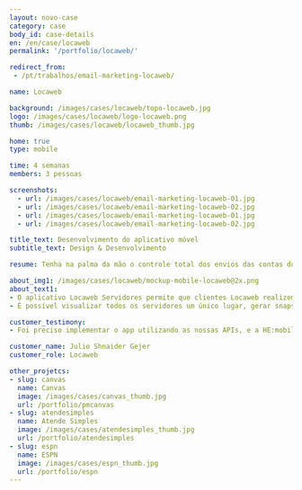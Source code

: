 ```yaml
---
layout: novo-case
category: case
body_id: case-details
en: /en/case/locaweb
permalink: '/portfolio/locaweb/'

redirect_from:
 - /pt/trabalhos/email-marketing-locaweb/

name: Locaweb

background: /images/cases/locaweb/topo-locaweb.jpg
logo: /images/cases/locaweb/logo-locaweb.png
thumb: /images/cases/locaweb/locaweb_thumb.jpg

home: true
type: mobile

time: 4 semanas
members: 3 pessoas

screenshots:
  - url: /images/cases/locaweb/email-marketing-locaweb-01.jpg
  - url: /images/cases/locaweb/email-marketing-locaweb-02.jpg
  - url: /images/cases/locaweb/email-marketing-locaweb-01.jpg
  - url: /images/cases/locaweb/email-marketing-locaweb-02.jpg

title_text: Desenvolvimento do aplicativo móvel
subtitle_text: Design & Desenvolvimento

resume: Tenha na palma da mão o controle total dos envios das contas do seu Email Marketing.

about_img1: /images/cases/locaweb/mockup-mobile-locaweb@2x.png
about_text1:
- O aplicativo Locaweb Servidores permite que clientes Locaweb realizem tarefas em seus servidores Cloud e Dedicados de onde estiverem.
- É possível visualizar todos os servidores um único lugar, gerar snapshots e criar agendamentos, execute testes de conectividade e latência via ping, acompanhar o status dos servidores e reiniciá-los.

customer_testimony:
- Foi preciso implementar o app utilizando as nossas APIs, e a HE:mobile realizou isto praticamente sem perguntar nada para nós, de forma super tranquila. Através da HE:mobile nós conseguimos acelerar o nosso backlog, e a experiência deles com dispositivos móveis foi fundamental para atingirmos os resultados que esperávamos.

customer_name: Julio Shnaider Gejer
customer_role: Locaweb

other_projetcs:
- slug: canvas
  name: Canvas
  image: /images/cases/canvas_thumb.jpg
  url: /portfolio/pmcanvas
- slug: atendesimples
  name: Atende Simples
  image: /images/cases/atendesimples_thumb.jpg
  url: /portfolio/atendesimples
- slug: espn
  name: ESPN
  image: /images/cases/espn_thumb.jpg
  url: /portfolio/espn
---
```


